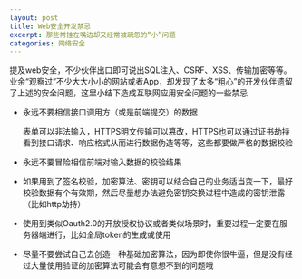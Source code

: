 ```yaml
---
layout: post
title: Web安全开发禁忌
excerpt: 那些常挂在嘴边却又经常被疏忽的“小”问题
categories: 网络安全
---
```


提及web安全，不少伙伴出口即可说出SQL注入、CSRF、XSS、传输加密等等。
业余“观察过”不少大大小小的网站或者App，却发现了太多“粗心”的开发伙伴遗留了上述的安全问题，这里小结下造成互联网应用安全问题的一些禁忌

- 永远不要相信接口调用方（或是前端提交）的数据

  表单可以非法输入，HTTPS明文传输可以篡改，HTTPS也可以通过证书劫持看到接口请求、响应格式从而进行数据伪造等等，这些都要做严格的数据校验
  
- 永远不要冒险相信前端对输入数据的校验结果

- 如果用到了签名校验，加密算法、密钥可以结合自己的业务适当变一下，最好校验数据有个有效期，然后尽量想办法避免密钥交换过程中造成的密钥泄露（比如http劫持）

- 使用到类似Oauth2.0的开放授权协议或者类似场景时，重要过程一定要在服务器端进行，比如全局token的生成或使用

- 尽量不要尝试自己去创造一种基础加密算法，因为即使你很牛逼，但是没有经过大量使用验证的加密算法可能会有意想不到的问题哦



